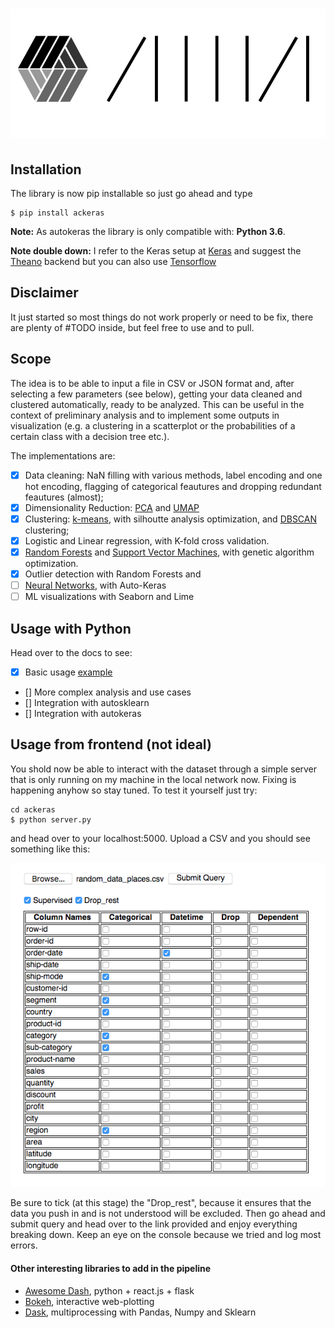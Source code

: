 # ![ACKERAS](/readme/logo.png)

## Installation

The library is now pip installable so just go ahead and type

```
$ pip install ackeras
```

**Note:** As autokeras the library is only compatible with: **Python 3.6**.

**Note double down:** I refer to the Keras setup at [Keras](https://keras.io/) and suggest the [Theano](https://github.com/Theano/Theano) backend but you can also use [Tensorflow](https://www.tensorflow.org/api_guides/python/)

## Disclaimer

It just started so most things do not work properly or need to be fix, there are plenty of #TODO inside, but feel free to use and to pull.

## Scope

The idea is to be able to input a file in CSV or JSON format and, after selecting a few parameters (see below), getting your data cleaned and clustered automatically, ready to be analyzed. This can be useful in the context of preliminary analysis and to implement some outputs in visualization (e.g. a clustering in a scatterplot or the probabilities of a certain class with a decision tree etc.).

The implementations are:

- [x] Data cleaning: NaN filling with various methods, label encoding and one hot encoding, flagging of categorical feautures and dropping redundant feautures (almost);
- [x] Dimensionality Reduction: [PCA](http://setosa.io/ev/principal-component-analysis/) and [UMAP](https://github.com/lmcinnes/umap)
- [x] Clustering: [k-means](https://www.naftaliharris.com/blog/visualizing-k-means-clustering/), with silhoutte analysis optimization, and [DBSCAN](https://www.naftaliharris.com/blog/visualizing-dbscan-clustering/) clustering;
- [x] Logistic and Linear regression, with K-fold cross validation.
- [x] [Random Forests](http://www.r2d3.us/visual-intro-to-machine-learning-part-1/) and [Support Vector Machines](https://docs.opencv.org/2.4/doc/tutorials/ml/introduction_to_svm/introduction_to_svm.html), with genetic algorithm optimization.
- [x] Outlier detection with Random Forests and
- [ ] [Neural Networks](https://playground.tensorflow.org/#activation=tanh&batchSize=10&dataset=circle&regDataset=reg-plane&learningRate=0.03&regularizationRate=0&noise=0&networkShape=4,2&seed=0.88343&showTestData=false&discretize=false&percTrainData=50&x=true&y=true&xTimesY=false&xSquared=false&ySquared=false&cosX=false&sinX=false&cosY=false&sinY=false&collectStats=false&problem=classification&initZero=false&hideText=false), with Auto-Keras
- [ ] ML visualizations with Seaborn and Lime

## Usage with Python

Head over to the docs to see:

- [x] Basic usage [example](https://github.com/accurat/ackeras/blob/master/docs/notebooks/ackeras_basic.ipynb)
- [] More complex analysis and use cases
- [] Integration with autosklearn
- [] Integration with autokeras

## Usage from frontend (not ideal)

You shold now be able to interact with the dataset through a simple server that is only running on my machine in the local network now. Fixing is happening anyhow so stay tuned. To test it yourself just try:

```
cd ackeras
$ python server.py
```

and head over to your localhost:5000. Upload a CSV and you should see something like this:

![test](/readme/mock.png)

Be sure to tick (at this stage) the "Drop_rest", because it ensures that the data you push in and is not understood will be excluded. Then go ahead and submit query and head over to the link provided and enjoy everything breaking down. Keep an eye on the console because we tried and log most errors.

#### Other interesting libraries to add in the pipeline

- [Awesome Dash](https://github.com/Acrotrend/awesome-dash), python + react.js + flask
- [Bokeh](https://github.com/bokeh/bokeh), interactive web-plotting
- [Dask](https://dask.pydata.org/en/latest/), multiprocessing with Pandas, Numpy and Sklearn
